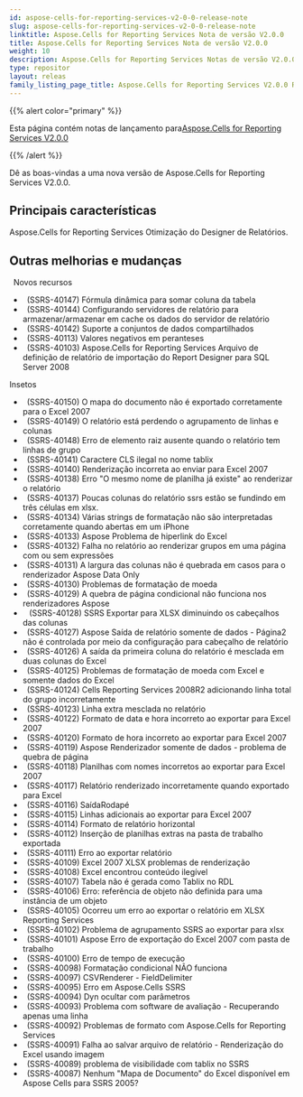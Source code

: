 ```yaml
---
id: aspose-cells-for-reporting-services-v2-0-0-release-note
slug: aspose-cells-for-reporting-services-v2-0-0-release-note
linktitle: Aspose.Cells for Reporting Services Nota de versão V2.0.0
title: Aspose.Cells for Reporting Services Nota de versão V2.0.0
weight: 10
description: Aspose.Cells for Reporting Services Notas de versão V2.0.0 – as atualizações e correções mais recentes
type: repositor
layout: releas
family_listing_page_title: Aspose.Cells for Reporting Services V2.0.0 Release Note
---
```

{{% alert color="primary" %}} 

 Esta página contém notas de lançamento para[Aspose.Cells for Reporting Services V2.0.0](https://releases.aspose.com/cells/reportingservices/new-releases/aspose.cells-for-reporting-services-v2.0.0/)

{{% /alert %}} 

 Dê as boas-vindas a uma nova versão de Aspose.Cells for Reporting Services V2.0.0.
##  **Principais características**
Aspose.Cells for Reporting Services Otimização do Designer de Relatórios.
##  **Outras melhorias e mudanças**
` `Novos recursos

- ` `(SSRS-40147) Fórmula dinâmica para somar coluna da tabela
- ` `(SSRS-40144) Configurando servidores de relatório para armazenar/armazenar em cache os dados do servidor de relatório
- ` `(SSRS-40142) Suporte a conjuntos de dados compartilhados
- ` `(SSRS-40113) Valores negativos em peranteses
- ` `(SSRS-40103) Aspose.Cells for Reporting Services Arquivo de definição de relatório de importação do Report Designer para SQL Server 2008

Insetos

- ` `(SSRS-40150) O mapa do documento não é exportado corretamente para o Excel 2007
- ` `(SSRS-40149) O relatório está perdendo o agrupamento de linhas e colunas
- ` `(SSRS-40148) Erro de elemento raiz ausente quando o relatório tem linhas de grupo
- ` `(SSRS-40141) Caractere CLS ilegal no nome tablix
- ` `(SSRS-40140) Renderização incorreta ao enviar para Excel 2007
- ` `(SSRS-40138) Erro "O mesmo nome de planilha já existe" ao renderizar o relatório
- ` `(SSRS-40137) Poucas colunas do relatório ssrs estão se fundindo em três células em xlsx.
- ` `(SSRS-40134) Várias strings de formatação não são interpretadas corretamente quando abertas em um iPhone
- ` `(SSRS-40133) Aspose Problema de hiperlink do Excel
- ` `(SSRS-40132) Falha no relatório ao renderizar grupos em uma página com ou sem expressões
- ` `(SSRS-40131) A largura das colunas não é quebrada em casos para o renderizador Aspose Data Only
- ` `(SSRS-40130) Problemas de formatação de moeda
- ` `(SSRS-40129) A quebra de página condicional não funciona nos renderizadores Aspose
- ` ` (SSRS-40128) SSRS Exportar para XLSX diminuindo os cabeçalhos das colunas
- ` `(SSRS-40127) Aspose Saída de relatório somente de dados - Página2 não é controlada por meio da configuração para cabeçalho de relatório
- ` `(SSRS-40126) A saída da primeira coluna do relatório é mesclada em duas colunas do Excel
- ` `(SSRS-40125) Problemas de formatação de moeda com Excel e somente dados do Excel
- ` `(SSRS-40124) Cells Reporting Services 2008R2 adicionando linha total do grupo incorretamente
- ` `(SSRS-40123) Linha extra mesclada no relatório
- ` `(SSRS-40122) Formato de data e hora incorreto ao exportar para Excel 2007
- ` `(SSRS-40120) Formato de hora incorreto ao exportar para Excel 2007
- ` `(SSRS-40119) Aspose Renderizador somente de dados - problema de quebra de página
- ` `(SSRS-40118) Planilhas com nomes incorretos ao exportar para Excel 2007
- ` `(SSRS-40117) Relatório renderizado incorretamente quando exportado para Excel
- ` `(SSRS-40116) SaídaRodapé
- ` `(SSRS-40115) Linhas adicionais ao exportar para Excel 2007
- ` `(SSRS-40114) Formato de relatório horizontal
- ` `(SSRS-40112) Inserção de planilhas extras na pasta de trabalho exportada
- ` `(SSRS-40111) Erro ao exportar relatório
- ` `(SSRS-40109) Excel 2007 XLSX problemas de renderização
- ` `(SSRS-40108) Excel encontrou conteúdo ilegível
- ` `(SSRS-40107) Tabela não é gerada como Tablix no RDL
- ` `(SSRS-40106) Erro: referência de objeto não definida para uma instância de um objeto
- ` `(SSRS-40105) Ocorreu um erro ao exportar o relatório em XLSX Reporting Services
- ` `(SSRS-40102) Problema de agrupamento SSRS ao exportar para xlsx
- ` `(SSRS-40101) Aspose Erro de exportação do Excel 2007 com pasta de trabalho
- ` `(SSRS-40100) Erro de tempo de execução
- ` `(SSRS-40098) Formatação condicional NÃO funciona
- ` `(SSRS-40097) CSVRenderer - FieldDelimiter
- ` `(SSRS-40095) Erro em Aspose.Cells SSRS
- ` `(SSRS-40094) Dyn ocultar com parâmetros
- ` `(SSRS-40093) Problema com software de avaliação - Recuperando apenas uma linha
- ` `(SSRS-40092) Problemas de formato com Aspose.Cells for Reporting Services
- ` `(SSRS-40091) Falha ao salvar arquivo de relatório - Renderização do Excel usando imagem
- ` `(SSRS-40089) problema de visibilidade com tablix no SSRS
- ` `(SSRS-40087) Nenhum "Mapa de Documento" do Excel disponível em Aspose Cells para SSRS 2005?
